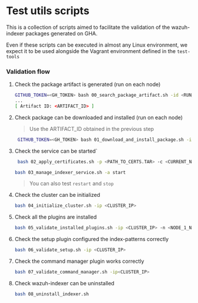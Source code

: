# Test utils scripts

This is a collection of scripts aimed to facilitate the validation of the wazuh-indexer packages generated on GHA.

Even if these scripts can be executed in almost any Linux environment, we expect it to be used alongside the
Vagrant environment defined in the `test-tools`

### Validation flow

1. Check the package artifact is generated (run on each node)
    ```bash
    GITHUB_TOKEN=<GH_TOKEN> bash 00_search_package_artifact.sh -id <RUN_ID> -n <PACKAGE_NAME>
    ...
    [ Artifact ID: <ARTIFACT_ID> ]
    ```
2. Check package can be downloaded and installed (run on each node)
   > Use the ARTIFACT_ID obtained in the previous step
   ```bash
    GITHUB_TOKEN=<GH_TOKEN> bash 01_download_and_install_package.sh -id <ARTIFACT_ID> -n <PACKAGE_NAME>
    ```
3. Check the service can be started`
   ```bash
    bash 02_apply_certificates.sh -p <PATH_TO_CERTS.TAR> -c <CURRENT_NODE_NAME> -cip <NODE_IP> -s <OTHER_NODE_NAME> -sip <OTHER_NODE_IP>
    ```
    ```bash
    bash 03_manage_indexer_service.sh -a start
    ```
    > You can also test `restart` and `stop`
4. Check the cluster can be initialized
    ```bash
    bash 04_initialize_cluster.sh -ip <CLUSTER_IP>
    ```
5. Check all the plugins are installed
    ```bash
    bash 05_validate_installed_plugins.sh -ip <CLUSTER_IP> -n <NODE_1_NAME> -n <NODE_2_NAME>
    ```
6. Check the setup plugin configured the index-patterns correctly
    ```bash
    bash 06_validate_setup.sh -ip <CLUSTER_IP>
    ```
7. Check the command manager plugin works correctly
    ```bash
    bash 07_validate_command_manager.sh -ip<CLUSTER_IP>
    ```
8. Check wazuh-indexer can be uninstalled
    ```bash
    bash 08_uninstall_indexer.sh
    ```

